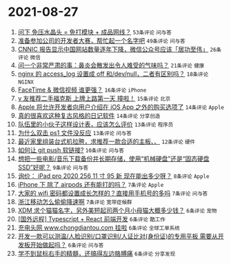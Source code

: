 # 2021-08-27

1. [问下 免压水晶头 = 免打模块 + 成品网线？](https://www.v2ex.com/t/798266) `53条评论` `问与答`
1. [准备参加公司的开发者大赛，帮忙起一个名字吧](https://www.v2ex.com/t/798281) `49条评论` `问与答`
1. [CNNIC 报告显示中国网站数量逐年下降，微信公众号应该「居功至伟」](https://www.v2ex.com/t/798288) `26条评论` `微信`
1. [问一个非常严肃的事：鼻炎会散发出令人难受的气味吗？](https://www.v2ex.com/t/798301) `21条评论` `健康`
1. [nginx 的 access_log 设置成 off 和/dev/null，二者有区别吗？](https://www.v2ex.com/t/798261) `18条评论` `NGINX`
1. [FaceTime & 微信视频 谁更强？](https://www.v2ex.com/t/798310) `16条评论` `iPhone`
1. [v 友推荐二手福克斯 上牌上路第一天 撞啦！](https://www.v2ex.com/t/798272) `15条评论` `北京`
1. [Apple 将允许开发者向用户介绍在 iOS App 之外的购买选项了](https://www.v2ex.com/t/798291) `14条评论` `Apple`
1. [真的很喜欢这种复古风格的日记软件](https://www.v2ex.com/t/798289) `14条评论` `分享创造`
1. [队伍里的小伙子这样设计表，应该怎么评价](https://www.v2ex.com/t/798305) `13条评论` `程序员`
1. [为什么双击 ps1 文件没反应](https://www.v2ex.com/t/798260) `13条评论` `问与答`
1. [最近家里组装台式机拉胯，求推荐一款合适的主板、、](https://www.v2ex.com/t/798257) `12条评论` `硬件`
1. [如何让 git push 软链接?](https://www.v2ex.com/t/798295) `10条评论` `问与答`
1. [想把一些电影/音乐下载备份并长期存储，使用“机械硬盘”还是“固态硬盘 SSD”好呢？](https://www.v2ex.com/t/798282) `9条评论` `问与答`
1. [询价： iPad pro 2020 256 11 寸 95 新 现在能出多少呀？](https://www.v2ex.com/t/798253) `8条评论` `Apple`
1. [iPhone 下 除了 airpods 还有能打的吗？](https://www.v2ex.com/t/798299) `7条评论` `Apple`
1. [大家的 wifi 密码都设置成长怎样的？直接用手机号的多吗](https://www.v2ex.com/t/798278) `7条评论` `问与答`
1. [浙江移动怎么偷偷降速啊](https://www.v2ex.com/t/798264) `7条评论` `宽带症候群`
1. [XDM 求个猫猫名字，另外美短起司两个月小母猫大概多少钱？](https://www.v2ex.com/t/798294) `6条评论` `宠物`
1. [[国外远程] Typescript + React 前端开发](https://www.v2ex.com/t/798262) `6条评论` `酷工作`
1. [充电头网 www.chongdiantou.com 挂啦](https://www.v2ex.com/t/798258) `6条评论` `全球工单系统`
1. [开发一款可以测温/人脸识别/口罩识别/人证比对(身份证)的专用平板 需要从开发板开始做起吗？](https://www.v2ex.com/t/798254) `6条评论` `问与答`
1. [学不到鼠标右手的精髓，还搞得左边胳膊痛](https://www.v2ex.com/t/798268) `6条评论` `分享发现`
